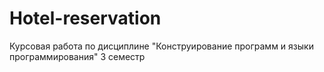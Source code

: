 # Hotel-reservation
Курсовая работа по дисциплине "Конструирование программ и языки программирования" 3 семестр
